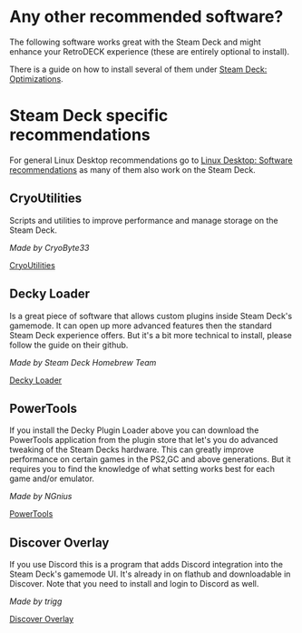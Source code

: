 # Any other recommended software?

The following software works great with the Steam Deck and might enhance your RetroDECK experience (these are entirely optional to install). 

There is a guide on how to install several of them under [Steam Deck: Optimizations](https://github.com/XargonWan/RetroDECK/wiki/Steam-Deck%3A-Optimizations). 

# Steam Deck specific recommendations 

For general Linux Desktop recommendations go to [Linux Desktop: Software recommendations](https://github.com/XargonWan/RetroDECK/wiki/Linux-Desktop:-Software-recommendations) as many of them also work on the Steam Deck.

## CryoUtilities
Scripts and utilities to improve performance and manage storage on the Steam Deck.

_Made by CryoByte33_

[CryoUtilities](https://github.com/CryoByte33/steam-deck-utilities)

## Decky Loader
Is a great piece of software that allows custom plugins inside Steam Deck's gamemode. It can open up more advanced features then the standard Steam Deck experience offers. But it's a bit more technical to install, please follow the guide on their github.

_Made by Steam Deck Homebrew Team_

[Decky Loader](https://github.com/SteamDeckHomebrew/decky-loader)

## PowerTools 
If you install the Decky Plugin Loader above you can download the PowerTools application from the plugin store that let's you do advanced tweaking of the Steam Decks hardware. This can greatly improve performance on certain games in the PS2,GC and above generations. But it requires you to find the knowledge of what setting works best for each game and/or emulator.

_Made by NGnius_

[PowerTools](https://github.com/NGnius/PowerTools)

## Discover Overlay 
If you use Discord this is a program that adds Discord integration into the Steam Deck's gamemode UI.
It's already in on flathub and downloadable in Discover. Note that you need to install and login to Discord as well.

_Made by trigg_

[Discover Overlay](https://trigg.github.io/Discover/)
